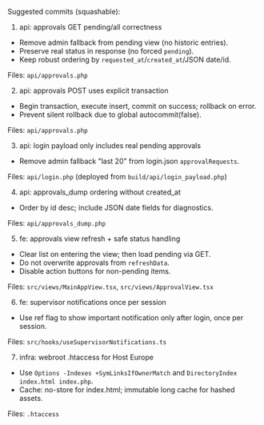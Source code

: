 Suggested commits (squashable):

1) api: approvals GET pending/all correctness

- Remove admin fallback from pending view (no historic entries).
- Preserve real status in response (no forced `pending`).
- Keep robust ordering by `requested_at`/`created_at`/JSON date/id.

Files: `api/approvals.php`

2) api: approvals POST uses explicit transaction

- Begin transaction, execute insert, commit on success; rollback on error.
- Prevent silent rollback due to global autocommit(false).

Files: `api/approvals.php`

3) api: login payload only includes real pending approvals

- Remove admin fallback "last 20" from login.json `approvalRequests`.

Files: `api/login.php` (deployed from `build/api/login_payload.php`)

4) api: approvals_dump ordering without created_at

- Order by id desc; include JSON date fields for diagnostics.

Files: `api/approvals_dump.php`

5) fe: approvals view refresh + safe status handling

- Clear list on entering the view; then load pending via GET.
- Do not overwrite approvals from `refreshData`.
- Disable action buttons for non-pending items.

Files: `src/views/MainAppView.tsx`, `src/views/ApprovalView.tsx`

6) fe: supervisor notifications once per session

- Use ref flag to show important notification only after login, once per session.

Files: `src/hooks/useSupervisorNotifications.ts`

7) infra: webroot .htaccess for Host Europe

- Use `Options -Indexes +SymLinksIfOwnerMatch` and `DirectoryIndex index.html index.php`.
- Cache: no-store for index.html; immutable long cache for hashed assets.

Files: `.htaccess`

